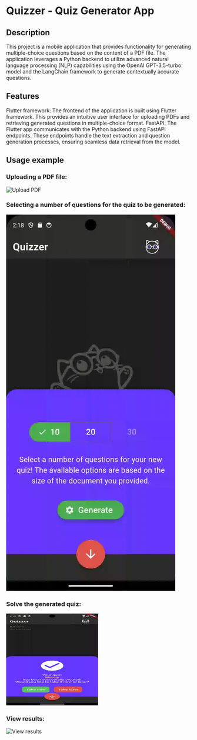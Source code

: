 # Quizzer - Quiz Generator App
## Description
This project is a mobile application that provides functionality for generating multiple-choice questions based on the content of a PDF file. 
The application leverages a Python backend to utilize advanced natural language processing (NLP) capabilities using the OpenAI GPT-3.5-turbo model and the LangChain framework to generate contextually accurate questions.

## Features
Flutter framework: The frontend of the application is built using Flutter framework. This provides an intuitive user interface for uploading PDFs and retrieving generated questions in multiple-choice format.
FastAPI: The Flutter app communicates with the Python backend using FastAPI endpoints. These endpoints handle the text extraction and question generation processes, ensuring seamless data retrieval from the model.

## Usage example
### Uploading a PDF file:
![Upload PDF](https://github.com/stearsail/Quizzer/blob/main/ragbot_app/readme_gifs/upload_file.gif)

### Selecting a number of questions for the quiz to be generated:
![Select number of questions](https://github.com/stearsail/Quizzer/blob/main/ragbot_app/readme_gifs/select_nr_questions.gif)

### Solve the generated quiz:
<img src="https://github.com/stearsail/Quizzer/blob/main/ragbot_app/readme_gifs/answer_questions.gif" width="250" height="250"/>

### View results:
![View results](https://github.com/stearsail/Quizzer/blob/main/ragbot_app/readme_gifs/view_quiz.gif)
